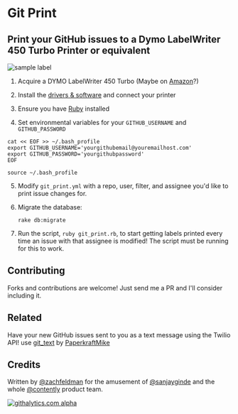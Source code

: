 # Git Print
## Print your GitHub issues to a Dymo LabelWriter 450 Turbo Printer or equivalent

![sample label](http://imgur.com/u4WgNSB.jpg)

1. Acquire a DYMO LabelWriter 450 Turbo (Maybe on [Amazon](http://www.amazon.com/gp/product/B0027JIIKQ/ref=as_li_tf_tl?ie=UTF8&camp=1789&creative=9325&creativeASIN=B0027JIIKQ&linkCode=as2&tag=gitpri-20)?)

2. Install the [drivers & software](http://global.dymo.com/ieIE/Software/LabelWriter_450.html) and connect your printer

3. Ensure you have [Ruby](https://rvm.io/rvm/install) installed 

4. Set environmental variables for your `GITHUB_USERNAME` and `GITHUB_PASSWORD`

  ```
  cat << EOF >> ~/.bash_profile
  export GITHUB_USERNAME='yourgithubemail@youremailhost.com'
  export GITHUB_PASSWORD='yourgithubpassword'
  EOF

  source ~/.bash_profile
  ```

5. Modify `git_print.yml` with a repo, user, filter, and assignee you'd like to print issue changes for.

6. Migrate the database:

    `rake db:migrate`

7. Run the script, `ruby git_print.rb`, to start getting labels printed every time an issue with that assignee is modified! The script must be running for this to work.


## Contributing

Forks and contributions are welcome! Just send me a PR and I'll consider including it.

## Related

Have your new GitHub issues sent to you as a text message using the Twilio API! use [git_text](https://github.com/PaperkraftMike/git_text) by [PaperkraftMike](https://github.com/PaperkraftMike)


## Credits

Written by [@zachfeldman](http://zfeldman.com/) for the amusement of [@sanjayginde](https://twitter.com/sanjayginde) and the whole [@contently](https://contently.com/) product team.

[![githalytics.com alpha](https://cruel-carlota.pagodabox.com/840a31089b7c9c72b0085b34f965f2ad "githalytics.com")](http://githalytics.com/zachfeldman/git_print)
